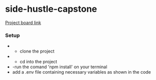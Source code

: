 # side-hustle-capstone
[Project board link](https://github.com/users/ebobzom/projects/1/views/1)
### Setup
- - clone the project
- - cd into the project
- -run the comand 'npm install' on your terminal
- add a .env file containing necessary variables as shown in the code
